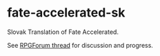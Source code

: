 fate-accelerated-sk
===================

Slovak Translation of Fate Accelerated.

See [RPGForum thread](http://rpgforum.cz/forum/viewtopic.php?f=192&t=10772) for discussion and progress.
